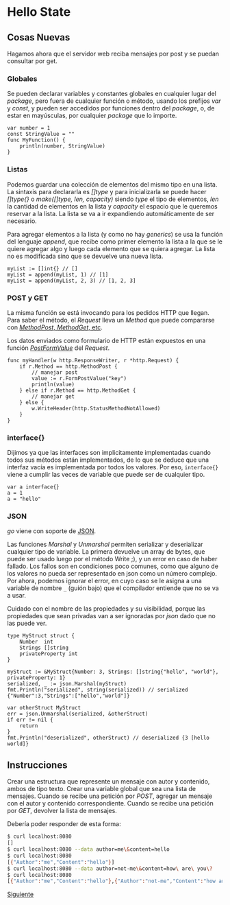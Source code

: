 # Hello State

## Cosas Nuevas

Hagamos ahora que el servidor web reciba mensajes por post y se puedan
consultar por get.

### Globales

Se pueden declarar variables y constantes globales en cualquier lugar
del _package_, pero fuera de cualquier función o método,  usando los prefijos
_var_ y _const_, y pueden ser accedidos por funciones dentro del _package_,
o, de estar en mayúsculas, por cualquier _package_ que lo importe.

```golang
var number = 1
const StringValue = ""
func MyFunction() {
	println(number, StringValue)
}
```

### Listas

Podemos guardar una colección de elementos del mismo tipo en una lista.
La sintaxis para declararla es _[]type_ y para inicializarla se puede
hacer _[]type{}_ o _make([]type, len, capacity)_ siendo _type_ el tipo de
elementos, _len_ la cantidad de elementos en la lista y _capacity_ el
espacio que le queremos reservar a la lista. La lista se va a ir
expandiendo automáticamente de ser necesario.

Para agregar elementos a la lista (y como no hay _generics_) se usa la
función del lenguaje _append_, que recibe como primer elemento la lista
a la que se le quiere agregar algo y luego cada elemento que se quiera
agregar. La lista no es modificada sino que se devuelve una nueva lista.

```golang
myList := []int{} // []
myList = append(myList, 1) // [1]
myList = append(myList, 2, 3) // [1, 2, 3]
```

### POST y GET

La misma función se está invocando para los pedidos HTTP que llegan.
Para saber el método, el _Request_ lleva un _Method_ que puede
compararse con
[_MethodPost_, _MethodGet_, etc](https://golang.org/pkg/net/http/#pkg-constants).

Los datos enviados como formulario de HTTP están expuestos en una
función
[_PostFormValue_](https://golang.org/pkg/net/http/#Request.PostFormValue)
del _Request_.

```golang
func myHandler(w http.ResponseWriter, r *http.Request) {
	if r.Method == http.MethodPost {
		// manejar post
		value := r.FormPostValue("key")
		println(value)
	} else if r.Method == http.MethodGet {
		// manejar get
	} else {
		w.WriteHeader(http.StatusMethodNotAllowed)
	}
}
```

### interface{}

Dijimos ya que las interfaces son implicitamente implementadas cuando
todos sus métodos están implementados, de lo que se deduce que una
interfaz vacía es implementada por todos los valores. Por eso,
`interface{}` viene a cumplir las veces de variable que puede ser de
cualquier tipo.

```golang
var a interface{}
a = 1
a = "hello"
```
### JSON

_go_ viene con soporte de [JSON](https://golang.org/pkg/encoding/json/).

Las funciones _Marshal_ y _Unmarshal_ permiten serializar y deserializar
cualquier tipo de variable. La primera devuelve un array de bytes,
que puede ser usado luego por el método Write ;), y un error en caso de
haber fallado. Los fallos son en condiciones poco comunes, como que alguno
de los valores no pueda ser representado en json como un número complejo.
Por ahora, podemos ignorar el error, en cuyo caso se le asigna a una variable
de nombre `_` (guión bajo) que el compilador entiende que no se va a usar.

Cuidado con el nombre de las propiedades y su visibilidad, porque las
propiedades que sean privadas van a ser ignoradas por _json_ dado que no las
puede ver.

```golang
type MyStruct struct {
	Number  int
	Strings []string
	privateProperty int
}

myStruct := &MyStruct{Number: 3, Strings: []string{"hello", "world"}, privateProperty: 1}
serialized, _ := json.Marshal(myStruct)
fmt.Println("serialized", string(serialized)) // serialized {"Number":3,"Strings":["hello","world"]}

var otherStruct MyStruct
err = json.Unmarshal(serialized, &otherStruct)
if err != nil {
	return
}
fmt.Println("deserialized", otherStruct) // deserialized {3 [hello world]}
```

## Instrucciones

Crear una estructura que represente un mensaje con autor y contenido, ambos de
tipo texto.
Crear una variable global que sea una lista de mensajes.
Cuando se recibe una petición por _POST_, agregar un mensaje con el
autor y contenido correspondiente.
Cuando se recibe una petición por _GET_, devolver la lista de mensajes.

Debería poder responder de esta forma:

```bash
$ curl localhost:8080
[]
$ curl localhost:8080 --data author=me\&content=hello
$ curl localhost:8080
[{"Author":"me","Content":"hello"}]
$ curl localhost:8080 --data author=not-me\&content=how\ are\ you\?
$ curl localhost:8080
[{"Author":"me","Content":"hello"},{"Author":"not-me","Content":"how are you?"}]
```

[Siguiente](../05_HelloConcurrency)
